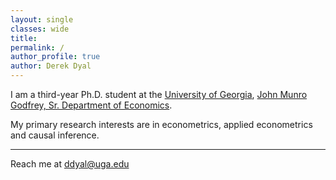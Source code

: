 ```yaml
---
layout: single
classes: wide
title: 
permalink: /
author_profile: true
author: Derek Dyal
---
```


I am a third-year Ph.D. student at the [University of Georgia](https://www.uga.edu/), [John Munro Godfrey, Sr. Department of Economics](https://www.terry.uga.edu/economics/). 

My primary research interests are in econometrics, applied econometrics and causal inference. 

---

Reach me at <a href="mailto:ddyal@uga.edu">ddyal@uga.edu</a>

<br>
